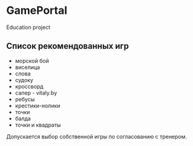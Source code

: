 # GamePortal
Education project

## Список рекомендованных игр
- морской бой
- виселица
- слова
- судоку
- кроссворд
- сапер                          - vitaly.by
- ребусы
- крестики-нолики
- точки
- балда
- точки и квадраты

Допускается выбор собственной игры по согласованию с тренером.
